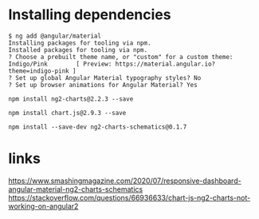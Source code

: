 # Installing dependencies

```
$ ng add @angular/material
Installing packages for tooling via npm.
Installed packages for tooling via npm.
? Choose a prebuilt theme name, or "custom" for a custom theme: Indigo/Pink        [ Preview: https://material.angular.io?theme=indigo-pink ]
? Set up global Angular Material typography styles? No
? Set up browser animations for Angular Material? Yes
```

```
npm install ng2-charts@2.2.3 --save
```

```
npm install chart.js@2.9.3 --save
```

```
npm install --save-dev ng2-charts-schematics@0.1.7
```

# links

https://www.smashingmagazine.com/2020/07/responsive-dashboard-angular-material-ng2-charts-schematics   
https://stackoverflow.com/questions/66936633/chart-js-ng2-charts-not-working-on-angular2   

